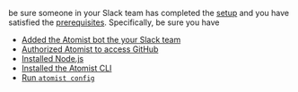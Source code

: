 be sure someone in your Slack team has completed
the [setup][prereq-setup] and you have satisfied
the [prerequisites][prereq-prereq].  Specifically, be sure you have

-   [Added the Atomist bot the your Slack team][prereq-add-slack]
-   [Authorized Atomist to access GitHub][prereq-auth-github]
-   [Installed Node.js][prereq-install-node]
-   [Installed the Atomist CLI][prereq-install-cli]
-   [Run `atomist config`][prereq-atomist-config]

[prereq-setup]: ../user/index.md (Atomist Setup)
[prereq-prereq]: prerequisites.md (Atomist Automation Prerequisites)
[prereq-add-slack]: ../user/index.md#slack (Add Atomist to Slack)
[prereq-auth-github]: ../user/index.md#github (Authorize Atomist in GitHub)
[prereq-install-node]: prerequisites.md#nodejs (Install Node.js)
[prereq-install-cli]: prerequisites.md#atomist-cli (Install the Atomist CLI)
[prereq-atomist-config]: prerequisites.md#github-token (Configure Atomist)
